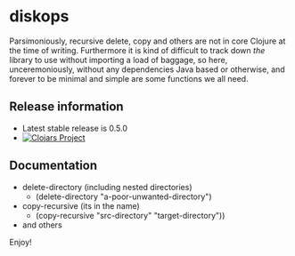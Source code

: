 # diskops

Parsimoniously, recursive delete, copy and others are not in core Clojure at the time of writing.  Furthermore it is kind of difficult to track down _the_ library to use without importing a load of baggage, so here, unceremoniously, without any dependencies Java based or otherwise, and forever to be minimal and simple are some functions we all need.

## Release information

* Latest stable release is 0.5.0
* [![Clojars Project](https://img.shields.io/clojars/v/me.rossputin/diskops.svg)](https://clojars.org/me.rossputin/diskops)


## Documentation

* delete-directory (including nested directories)
    * (delete-directory "a-poor-unwanted-directory")
* copy-recursive (its in the name)
    * (copy-recursive "src-directory" "target-directory"))
* and others

Enjoy!
